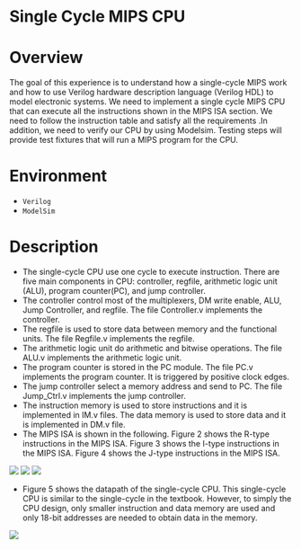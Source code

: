 Single Cycle MIPS CPU
===
# Overview
The goal of this experience is to understand how a single-cycle MIPS work and how to use Verilog hardware description language (Verilog HDL) to model electronic systems. We need to implement a single cycle MIPS CPU that can execute all the instructions shown in the MIPS ISA section. We need to follow the instruction table and satisfy all the requirements .In addition, we need to verify our CPU by using Modelsim. Testing steps will provide test fixtures that will run a MIPS program for the CPU.

# Environment
- `Verilog`
- `ModelSim`

# Description

- The single-cycle CPU use one cycle to execute instruction. There are five main components in CPU: controller, regfile, arithmetic logic unit (ALU), program counter(PC), and jump controller.
- The controller control most of the multiplexers, DM write enable, ALU, Jump Controller, and regfile. The file Controller.v implements the controller.
- The regfile is used to store data between memory and the functional units. The file Regfile.v implements the regfile.
- The arithmetic logic unit do arithmetic and bitwise operations. The file ALU.v implements the arithmetic logic unit.
- The program counter is stored in the PC module. The file PC.v implements the program counter. It is triggered by positive clock edges.
- The jump controller select a memory address and send to PC. The file Jump_Ctrl.v implements the jump controller.
- The instruction memory is used to store instructions and it is implemented in IM.v files. The data memory is used to store data and it is implemented in DM.v file.
- The MIPS ISA is shown in the following. Figure 2 shows the R-type instructions in the MIPS ISA. Figure 3 shows the I-type instructions in the MIPS ISA. Figure 4 shows the J-type instructions in the MIPS ISA.

![](https://i.imgur.com/jJ6ajUH.png)
![](https://i.imgur.com/d89KFdi.png)
![](https://i.imgur.com/MeLucnx.png)

- Figure 5 shows the datapath of the single-cycle CPU. This single-cycle CPU is similar to the single-cycle in the textbook. However, to simply the CPU design, only smaller instruction and data memory are used and only 18-bit addresses are needed to obtain data in the memory.

![](https://i.imgur.com/71fKMwP.png)

